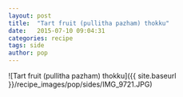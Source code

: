 ```yaml
---
layout: post
title:  "Tart fruit (pullitha pazham) thokku"
date:   2015-07-10 09:04:31
categories: recipe
tags: side
author: pop
---
```


![Tart fruit (pullitha pazham) thokku]({{ site.baseurl }}/recipe_images/pop/sides/IMG_9721.JPG)
